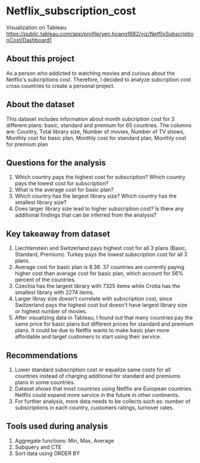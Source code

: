 # Netflix_subscription_cost

Visualization on Tableau: https://public.tableau.com/app/profile/yen.hoang1682/viz/NetflixSubscriptionCost/Dashboard1

## About this project

As a person who addicted to watching movies and curious about the Netflix's subcriptions cost. Therefore, I decided to analyze subcription cost cross countries to create a personal project.

## About the dataset

This dataset includes information about month subcription cost for 3 different plans: basic, standard and premium for 65 countries. The columns are: Country, Total library size, Number of movies, Number of TV shows, Monthly cost for basic plan, Monthly cost for standard plan, Monthly cost for premium plan

## Questions for the analysis

1. Which country pays the highest cost for subscription? Which country pays the lowest cost for subscription?
2. What is the average cost for basic plan?
3. Which country has the largest library size? Which country has the smallest library size?
4. Does larger library size lead to higher subscription cost?
Is there any additional findings that can be inferred from the analysis?

## Key takeaway from dataset

1. Liechtenstein and Switzerland pays highest cost for all 3 plans (Basic, Standard, Premium). Turkey pays the lowest subscription cost for all 3 plans.
2. Average cost for basic plan is 8.36. 37 countries are currently paying higher cost than average cost for basic plan, which account for 56% percent of the countries.
3. Czechia has the largest library with 7325 items while Crotia has the smallest library with 2274 items.
4. Larger libray size doesn't correlate with subscription cost, since Switzerland pays the highest cost but doesn't have largest library size or highest number of movies.
5. After visualizing data in Tableau, I found out that many countries pay the same price for basic plans but different prices for standard and premium plans. It could be due to Netflix wants to make basic plan more affordable and target customers to start using their service.

## Recommendations

1. Lower standard subscription cost or equalize same costs for all countries instead of charging additional for standard and premiums plans in some countries.
2. Dataset shows that most countries using Netflix are European countries. Netflix could expand more service in the future in other continents.
3. For further analysis, more data needs to be collects such as: number of subscriptions in each country, customers ratings, turnover rates.

## Tools used during analysis

1. Aggregate functions: Min, Max, Average
2. Subquery and CTE
3. Sort data using ORDER BY


